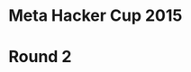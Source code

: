 # Meta Hacker Cup 2015

# Round 2

## 

```py

```

## 

```py

```

## 

```py

```

##

```py

```

##

```py

```

##

```py

```

##

```py

```